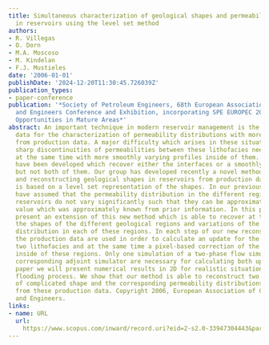 ```yaml
---
title: Simultaneous characterization of geological shapes and permeability distributions
  in reservoirs using the level set method
authors:
- R. Villegas
- O. Dorn
- M.A. Moscoso
- M. Kindelan
- F.J. Mustieles
date: '2006-01-01'
publishDate: '2024-12-20T11:30:45.726039Z'
publication_types:
- paper-conference
publication: '*Society of Petroleum Engineers, 68th European Association of Geoscientists
  and Engineers Conference and Exhibition, incorporating SPE EUROPEC 2006, EAGE 2006:
  Opportunities in Mature Areas*'
abstract: An important technique in modern reservoir management is the use of production
  data for the characterization of permeability distributions with more than one lithology
  from production data. A major difficulty which arises in these situations is that
  sharp discontinuities of permeabilities between these lithofacies need to be reconstructed
  at the same time with more smoothly varying profiles inside of them. So far, techniques
  have been developed which recover either the interfaces or a smoothly varying profile,
  but not both of them. Our group has developed recently a novel method for modelling
  and reconstructing geological shapes in reservoirs from production data. This method
  is based on a level set representation of the shapes. In our previous work1,2 we
  have assumed that the permeability distribution in the different regions of the
  reservoirs do not vary significantly such that they can be approximated by a constant
  value which was approximately known from prior information. In this paper we will
  present an extension of this new method which is able to recover at the same time
  the shapes of the different geological regions and variations of the permeability
  distribution in each of these regions. In each step of our new reconstruction technique
  the production data are used in order to calculate an update for the shape of the
  two lithofacies and at the same time a pixel-based correction of the parameter profiles
  inside of these regions. Only one simulation of a two-phase flow simulator and a
  corresponding adjoint simulator are necessary for calculating both updates. In our
  paper we will present numerical results in 2D for realistic situations of a water
  flooding process. We show that our method is able to reconstruct two lithofacies
  of complicated shape and the corresponding permeability distributions simultaneously
  from these production data. Copyright 2006, European Association of Geoscientists
  and Engineers.
links:
- name: URL
  url: 
    https://www.scopus.com/inward/record.uri?eid=2-s2.0-33947304443&partnerID=40&md5=cfa495e406dedcb5aa63d20e6f4f5347
---
```

